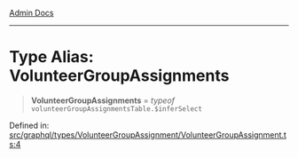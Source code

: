 [Admin Docs](/)

***

# Type Alias: VolunteerGroupAssignments

> **VolunteerGroupAssignments** = *typeof* `volunteerGroupAssignmentsTable.$inferSelect`

Defined in: [src/graphql/types/VolunteerGroupAssignment/VolunteerGroupAssignment.ts:4](https://github.com/gautam-divyanshu/talawa-api/blob/84910820371ade6fdca33545b3a0fc1e929731b2/src/graphql/types/VolunteerGroupAssignment/VolunteerGroupAssignment.ts#L4)
